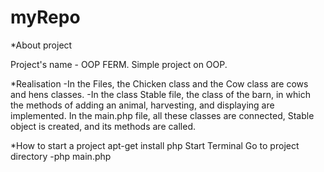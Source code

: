 # myRepo


*About project

Project's name - OOP FERM.
Simple project on OOP. 


*Realisation
-In the Files, the Chicken class and the Cow class are cows and hens classes.
-In the class Stable file, the class of the barn, in which the methods of adding an animal, harvesting, and displaying are implemented.
In the main.php file, all these classes are connected, Stable object is created, and its methods are called.


*How to start a project
apt-get install php
Start Terminal
Go to project directory
-php main.php
